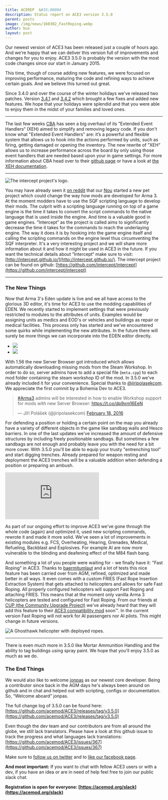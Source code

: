 ```yaml
---
title: ACEREP  &#35;00004
description: Status report on ACE3 version 3.5.0
parent: posts
image: /img/news/160302_FastRoping.webp
author: bux
layout: post
---
```


Our newest version of ACE3 has been released just a couple of hours ago. And we're happy that we can deliver this version full of improvements and changes for you to enjoy. ACE3 3.5.0 is probably the version with the most code changes since our start in January 2015.

<!--more-->

This time, though of course adding new features, we were focused on improving performance, maturing the code and refining ways to achieve certain goals. And we believe this turned out great.

Since 3.4.0 and over the course of the winter holidays we've released two patches. Version [3.4.1](https://twitter.com/ACE3Mod/status/674338555641098240) and [3.4.2](https://twitter.com/ACE3Mod/status/687179713354305537) which brought a few fixes and added new features. We hope that your holidays were splendid and that you were able to enjoy them in the midst of your families and loved ones.

---

The last few weeks [CBA](https://github.com/CBATeam/CBA_A3) has seen a big overhaul of its &rdquo;Extended Event Handlers&ldquo; (XEH) aimed to simplify and removing legacy code. If you don't know what "Extended Event Handlers" are: it’s a powerful and flexible system that allows us to hook into the actions performed by units, such as firing, getting damaged or opening the inventory. The new rewrite of &rdquo;XEH&ldquo; allows us to increase performance across the board by only using those event handlers that are needed based upon your in game settings. For more information about CBA head over to their [github page](https://github.com/CBATeam/CBA_A3) or have a look at [the XEH documentation](https://github.com/CBATeam/CBA_A3/wiki/Extended-Event-Handlers-(new)).

---

<div class="row">
    <div class="small-4 columns">
        <img src="{{site.baseUrl}}/img/news/160302_logo-intercept.webp" alt="The intercept project's logo."/>
    </div>
</div>

You may have already seen it [on reddit](https://www.reddit.com/r/arma/comments/3v86dc/i_want_to_change_addon_making_in_arma_forever/) that our [Nou](https://github.com/NouberNou) started a new pet project which could change the way how mods are developed for Arma 3. At the moment modders have to use the SQF scripting language to develop their mods. The culprit with a scripting language running on top of a game engine is the time it takes to convert the script commands to the native language that is used inside the engine. And time is a valuable good in game engines. &rdquo;Intercept&ldquo; as the project is called aims to significantly decrease the time it takes for the commands to reach the underlaying engine. The way it does it is by hooking into the game engine itself and calling the scripting commands on the engine level thus circumventing the SQF interpreter. It's a very interesting project and we will share more information about it and how it might be used in ACE3 in the future.
If you want the technical details about &rdquo;Intercept&ldquo; make sure to visit: [http://intercept.github.io/](http://intercept.github.io/).
The intercept project can be found on github: [https://github.com/intercept/intercept](https://github.com/intercept/intercept)

---

### The New Things
Now that Arma 3's Eden update is live and we all have access to the glorious 3D editor, it's time for ACE3 to use the modding capabilities of EDEN. We recently started to implement settings that were previously restricted to modules to the attributes of units. Examples would be assigning units as medics and EOD's or vehicles and buildings as repair or medical facilities. This process only has started and we've encountered some quirks while implementing the new attributes. In the future there will surely be more things we can incorporate into the EDEN editor directly.

<ul class="clearing-thumbs small-block-grid-4" data-clearing>
    <li><a href="{{site.baseUrl}}/img/news/160302_EDEN.webp"><img class="th" data-caption="The view on a unit's attributes in Arma 3's 3D Editor." src="{{site.baseUrl}}/img/news/160302_EDEN_thumb.webp"></a></li>
    <li><a href="{{site.baseUrl}}/img/news/160302_EDEN2.webp"><img class="th" data-caption="The view on a building's attributes in Arma 3's 3D Editor." src="{{site.baseUrl}}/img/news/160302_EDEN2_thumb.webp"></a></li>
</ul>

With 1.56 the new Server Browser got introduced which allows automatically downloading missing mods from the Steam Workshop. In order to do so, server admins have to add a special file (`meta.cpp`) to each mod folder containing the steam workshop ID of the mod. In 3.5.0 we've already included it for your convenience. Special thanks to [@jiripolasekcom](https://twitter.com/jiripolasekcom). We appreciate the first commit by a Bohemia Dev to ACE3.

<blockquote class="twitter-tweet" data-lang="en"><p lang="en" dir="ltr"><a href="https://twitter.com/hashtag/Arma3?src=hash">#Arma3</a> admins will be interested in how to enable Workshop support for mods with new Server Browser: <a href="https://t.co/dp9xm16EeN">https://t.co/dp9xm16EeN</a></p>&mdash; Jiří Polášek (@jiripolasekcom) <a href="https://twitter.com/jiripolasekcom/status/700300214188507136">February 18, 2016</a></blockquote>
<script async src="//platform.twitter.com/widgets.js" charset="utf-8"></script>

For defending a position or holding a certain point on the map you already have a variety of different objects in the game like sandbag walls and Hesco barriers. In one of the last updates we've increased the amount of defensive structures by including freely positionable sandbags. But sometimes a few sandbags are not enough and probably leave you with the need for a bit more cover. With 3.5.0 you'll be able to equip your trusty "entrenching tool" and start digging trenches. Already prepared for weapon resting and deployment the ACE3 trenches will be a valuable addition when defending a position or preparing an ambush.

<div class="row">
    <div class="small-12 columns">
        <div class="videoWrapper">
            <iframe src="https://www.youtube.com/embed/wH1fyBJATJo" frameborder="0" allowfullscreen></iframe>
        </div>
    </div>
</div>

As part of our ongoing effort to improve ACE3 we've gone through the whole code (again) and optimized it, used new scripting commands, rewrote it and made it more solid. We've seen a lot of improvements in existing modules e.g. FCS, Overheating, Hearing, Grenades, Medical, Refueling, Backblast and Explosives. For example AI are now more vulnerable to the blinding and deafening effect of the M84 flash bang.

And something a lot of you people were waiting for - we finally have it: "Fast Roping" in ACE3. Thanks to [baermitumlaut](https://github.com/BaerMitUmlaut) and a lot of tests this nice feature has been carried over from AGM, refined, optimized and made better in all ways. It even comes with a custom FRIES (Fast Rope Insertion Extraction System) that gets attached to helicopters and allows for safe Fast Roping. All properly configured helicopters will support Fast Roping and attaching FRIES. This means that at the moment only vanilla Arma 3 helicopters are tested and configured for Fast Roping. From our friends at [CUP (the Community Upgrade Project)](http://cup-arma3.org/) we've already heard that they will add this feature to their [ACE3 compatibility mod](http://steamcommunity.com/sharedfiles/filedetails/?id=621650475) soon&#8482;. In the current version Fast Roping will not work for AI passengers nor AI pilots. This might change in future versions.

<div class="row">
    <div class="small-12 columns">
        <img src="{{site.baseUrl}}/img/news/160302_FastRoping.webp" alt="A Ghosthawk helicopter with deployed ropes."/>
    </div>
</div>

---

There is even much more in 3.5.0 like Mortar Ammunition Handling and the ability to tag buildings using spray paint.
We hope that you'll enjoy 3.5.0 as much as we do.

### The End Things
We would also like to welcome [jonpas](https://github.com/jonpas) as our newest core developer. Being a contributor since back in the AGM days he's always been around on github and in chat and helped out with scripting, configs or documentation. So, <q>Welcome aboard</q> jonpas.

The full change log of 3.5.0 can be found here: [https://github.com/acemod/ACE3/releases/tag/v3.5.0](https://github.com/acemod/ACE3/releases/tag/v3.5.0)

Even though the dev team and our contributors are from all around the globe, we still lack translators. Please have a look at this github issue to track the progress and what languages lack translations: [https://github.com/acemod/ACE3/issues/367](https://github.com/acemod/ACE3/issues/367)

Make sure to [follow us on twitter](https://twitter.com/intent/follow?screen_name=ace3mod&tw_p=followbutton) and to [like our facebook page](https://www.facebook.com/ACE3Mod/).

**And most important:** If you want to chat with fellow ACE3 users or with a dev, if you have an idea or are in need of help feel free to join our public slack chat.

**Registration is open for everyone: [https://acemod.org/slack](https://acemod.org/slack)**
